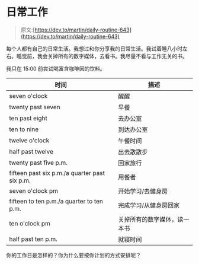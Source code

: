 # 日常工作

> 原文:[https://dev.to/martin/daily-routine-643](https://dev.to/martin/daily-routine-643)

每个人都有自己的日常生活。我想过和你分享我的日常生活。我试着睡八小时左右。睡觉前，我会关掉所有的数字媒体，去看书。我尽量不看与工作无关的书。

我只在 15:00 前尝试喝富含咖啡因的饮料。

| 时间 | 描述 |
| --- | --- |
| seven o'clock | 醒醒 |
| twenty past seven | 早餐 |
| ten past eight | 去办公室 |
| ten to nine | 到达办公室 |
| twelve o'clock | 午餐时间 |
| half past twelve | 出去散散步 |
| twenty past five p.m. | 回家旅行 |
| fifteen past six p.m./a quarter past six p.m. | 用餐者 |
| seven o'clock pm | 开始学习/去健身房 |
| fifteen to ten p.m./a quarter to ten p.m. | 完成学习/从健身房回家 |
| ten o'clock pm | 关掉所有的数字媒体，读一本书 |
| half past ten p.m. | 就寝时间 |

你的工作日是怎样的？你为什么要按你计划的方式安排呢？